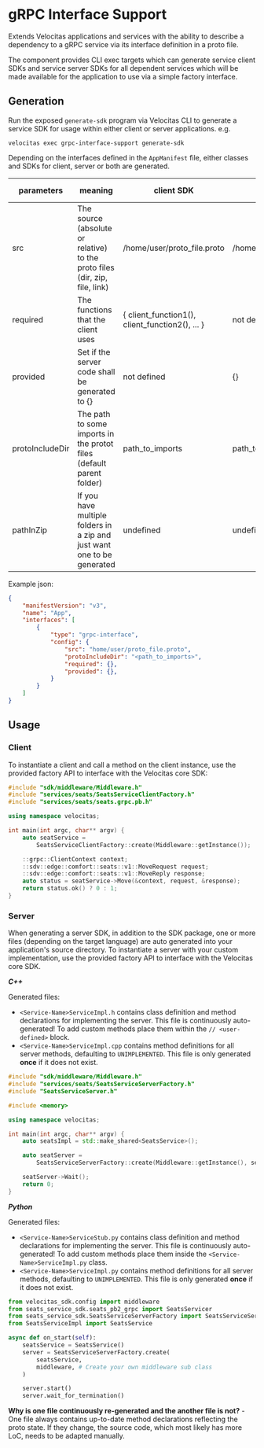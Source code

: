 # gRPC Interface Support

Extends Velocitas applications and services with the ability to describe a dependency to a gRPC service via its interface definition in a proto file.

The component provides CLI exec targets which can generate service client SDKs and service server SDKs for all dependent services which will be made available for the application to use via a simple factory interface.

## Generation

Run the exposed `generate-sdk` program via Velocitas CLI to generate a service SDK for usage within either client or server applications.
e.g.

```
velocitas exec grpc-interface-support generate-sdk
```

Depending on the interfaces defined in the `AppManifest` file, either classes and SDKs for client, server or both are generated.


| parameters                          | meaning                                                          | client SDK                       | server SDK                       | local proto file (absolute path) | local proto file (relative path) | archive                          | downloadable file (raw not blob) |
| -------------------------------- | ---------------------------------------------------------------- | -------------------------------- | -------------------------------- | -------------------------------- | -------------------------------- | -------------------------------- | -------------------------------- |
| src                              | The source (absolute or relative) to the proto files (dir, zip, file, link) | /home/user/proto_file.proto       | /home/user/proto_file.proto       | /home/user/proto_file.proto       | proto_file.proto (located under workspace of template repository) | https://github.com/project/release.zip | https://github.com/project/raw/proto_file.proto |
| required                         | The functions that the client uses                             | { client_function1(), client_function2(), ... }                 | not defined                      | see sdk examples                 | see sdk examples                 | see sdk examples                 | see sdk examples                 |
| provided                         | Set if the server code shall be generated to {}                 | not defined                      | {}                               | see sdk examples                 | see sdk examples                 | see sdk examples                 | see sdk examples                 |
| protoIncludeDir                  | The path to some imports in the protot files (default parent folder) | path_to_imports                  | path_to_imports                  | path_to_imports                  | path_to_imports                  | path_to_imports                  | path_to_imports                  |
| pathInZip                        | If you have multiple folders in a zip and just want one to be generated | undefined                        | undefined                        | undefined                        | undefined                        | rel_path_archive                | undefined                        |

Example json:
```json
{
    "manifestVersion": "v3",
    "name": "App",
    "interfaces": [
        {
            "type": "grpc-interface",
            "config": {
                "src": "home/user/proto_file.proto",
                "protoIncludeDir": "<path_to_imports>",
                "required": {},
                "provided": {},
            }
        }
    ]
}
```

## Usage

### Client

To instantiate a client and call a method on the client instance, use the provided factory API to interface with the Velocitas core SDK:

```cpp
#include "sdk/middleware/Middleware.h"
#include "services/seats/SeatsServiceClientFactory.h"
#include "services/seats/seats.grpc.pb.h"

using namespace velocitas;

int main(int argc, char** argv) {
    auto seatService =
        SeatsServiceClientFactory::create(Middleware::getInstance());

    ::grpc::ClientContext context;
    ::sdv::edge::comfort::seats::v1::MoveRequest request;
    ::sdv::edge::comfort::seats::v1::MoveReply response;
    auto status = seatService->Move(&context, request, &response);
    return status.ok() ? 0 : 1;
}
```

### Server

When generating a server SDK, in addition to the SDK package, one or more files (depending on the target language) are auto generated into your application's source directory. To instantiate a server with your custom implementation, use the provided factory API to interface with the Velocitas core SDK.

***C++***

Generated files:

* `<Service-Name>ServiceImpl.h` contains class definition and method declarations for implementing the server. This file is continuously auto-generated! To add custom methods place them within the `// <user-defined>` block.
* `<Service-Name>ServiceImpl.cpp` contains method definitions for all server methods, defaulting to `UNIMPLEMENTED`. This file is only generated **once** if it does not exist.

```cpp
#include "sdk/middleware/Middleware.h"
#include "services/seats/SeatsServiceServerFactory.h"
#include "SeatsServiceServer.h"

#include <memory>

using namespace velocitas;

int main(int argc, char** argv) {
    auto seatsImpl = std::make_shared<SeatsService>();

    auto seatServer =
        SeatsServiceServerFactory::create(Middleware::getInstance(), seatsImpl);

    seatServer->Wait();
    return 0;
}

```

***Python***

Generated files:

* `<Service-Name>ServiceStub.py` contains class definition and method declarations for implementing the server. This file is continuously auto-generated! To add custom methods place them inside the `<Service-Name>ServiceImpl.py` class.
* `<Service-Name>ServiceImpl.py` contains method definitions for all server methods, defaulting to `UNIMPLEMENTED`. This file is only generated **once** if it does not exist.

```python
from velocitas_sdk.config import middleware
from seats_service_sdk.seats_pb2_grpc import SeatsServicer
from seats_service_sdk.SeatsServiceServerFactory import SeatsServiceServerFactory
from SeatsServiceImpl import SeatsService

async def on_start(self):
    seatsService = SeatsService()
    server = SeatsServiceServerFactory.create(
        seatsService,
        middleware, # Create your own middleware sub class
    )

    server.start()
    server.wait_for_termination()
```

**Why is one file continuously re-generated and the another file is not?** - One file always contains up-to-date method declarations reflecting the proto state. If they change, the source code, which most likely has more LoC, needs to be adapted manually.
